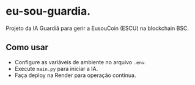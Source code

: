 # eu-sou-guardia.

Projeto da IA Guardiã para gerir a EusouCoin (ESCU) na blockchain BSC.

## Como usar

- Configure as variáveis de ambiente no arquivo `.env`.
- Execute `main.py` para iniciar a IA.
- Faça deploy na Render para operação contínua.
